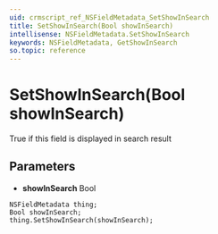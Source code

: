 ```yaml
---
uid: crmscript_ref_NSFieldMetadata_SetShowInSearch
title: SetShowInSearch(Bool showInSearch)
intellisense: NSFieldMetadata.SetShowInSearch
keywords: NSFieldMetadata, GetShowInSearch
so.topic: reference
---
```


# SetShowInSearch(Bool showInSearch)

True if this field is displayed in search result

## Parameters

* **showInSearch** Bool

```crmscript
NSFieldMetadata thing;
Bool showInSearch;
thing.SetShowInSearch(showInSearch);
```

